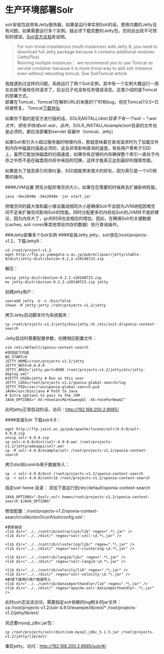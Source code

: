 生产环境部署Solr
===============
solr安装包自带有Jetty服务器，如果是运行单实例Solr的话，使用内置的Jetty没有问题，如果需要运行多个实例，就必须下载完整的Jetty包，否则会出现不可预知的错误，[Solr官方文档](http://wiki.apache.org/solr/SolrJetty)有说明。  
>  For non-trivial installations (multi-instances) with Jetty 6, you need to download full Jetty package because it contains additional modules (JettyPlus)  
>Running multiple instances： we recommend you to use Tomcat as servlet container because it is more trivial way to add solr instance even without rebooting tomcat. See SolrTomcat article


我就遇到过这样的问题，系统运行了两个Solr实例，其中有一个实例大概运行一周左右就不接收任何请求了，后台日子也没有任务错误消息。这里介绍的是Tomcat的部署方式。  
部署在Tomcat，Tomcat7在解析URL的末尾的“/”时有bug，但在Tomcat7.0.5+已经被修复。 Tomcat[下载地址](http://tomcat.apache.org/download-70.cgi#7.0.55)  

如果你下载的是官方发行版的话，$SOLR_INSTALL/dist/目录下有一个solr-*.war文件，把名字改成solr.war，此外，$SOLR_INSTALL/example/solr目录的文件也是必须的，都应该部署到servlet 容器中（tomcat、jetty）  

如果Solr索引大小超过服务器的物理内存，那就意味着在查询请求时为了加载文件到内存中磁盘扫描是必须的，这会非常影响查询的速度。有些用户寄希于SSD上，虽然它能加快磁盘的扫描速度，如果你有足够的内存确保整个索引一直处于内存之中而不是在磁盘雨内存中来回的切换，这样才能真正达到最好的搜索性能。

如果是为了提高索引的吞吐量，SSD就能带来很大的好处，因为索引是一个I/O频繁的操作。  

####JVM设置
预先分配好堆空间大小，如果在在需要的时候再去扩展影响性能。  
    
    java -Xms2048m -Xmx2048m -jar start.jar
把堆空间的最大值和最小值设置成相同大小是确保Solr不会因为JVM进程因堆空间不足来扩展空间影响Solr的性能。同时分配更多的内存给Solr的JVM并不是好建议，因为内存大了，gc的时间也会相应的增加，因此，在确保Solr的关键数据(caches, solr cores等其他常驻内存的数据）执行查询操作。




###Jetty部署多个Solr实例
####安装Jetty
jetty，solr放在/root/projects-v1.2，下载Jetty9：  
    
    cd /root/project-v1.2
    wget http://ftp.yz.yamagata-u.ac.jp/pub/eclipse//jetty/stable-9/dist/jetty-distribution-9.2.2.v20140723.zip
解压：  

    unzip jetty-distribution-9.2.2.v20140723.zip
    mv jetty-distribution-9.2.2.v20140723.zip jetty
创建jetty用户：    

    useradd jetty -U -s /bin/false
    chown -R jetty:jetty /root/projects-v1.2/jetty

拷贝Jetty启动脚本作为系统服务：
    
    cp /root/projects-v1.2/jetty/bin/jetty.sh /etc/init.d/sponia-context-search
Jetty启动时需要配置参数，创建相应配置文件：  

    vim /etc/default/sponia-context-search
    #添加如下内容
    NO_START=0
    JETTY_HOME=/root/projects-v1.2/jetty
    JETTY_HOST=0.0.0.0
    JETTY_ARGS="jetty.port=8986 /root/projects-v1.2/jetty/etc/jetty-deploy.xml"
    #JETTY_USER=jetty # Run as this user
    JETTY_LOGS=/root/projects-v1.2/sponia-global-search/log
    JETTY_PID=/var/run/sponia-global-search.pid
    JAVA=/usr/bin/java # Path to Java
    # Extra options to pass to the JVM
    JAVA_OPTIONS="-XX:+UseConcMarkSweepGC -XX:+UseParNewGC"

此时jetty正常启动的话，访问：http://192.168.200.2:8985/    

####安装Solr
下载solr4.9：    

    wget http://ftp.jaist.ac.jp/pub/apache/lucene/solr/4.9.0/solr-4.9.0.zip
    unzip solr-4.9.0.zip
    cp solr-4.9.0/dist/solr-4.9.0.war /root/projects-v1.2/jetty/webapps/solr.war
    cp -R solr-4.9.0/example/solr /root/projects-v1.2/sponia-context-search

拷贝dist和contrib用于数据导入：  

    cp -r solr-4.9.0/dist /root/projects-v1.2/sponia-context-search
    cp -r solr-4.9.0/contrib /root/projects-v1.2/sponia-context-search

指定solr home 目录：
添加下面这行到/etc/default/sponia-context-search  
    
    JAVA_OPTIONS="-Dsolr.solr.home=/root/projects-v1.2/sponia-context-search $JAVA_OPTIONS"

修改配置：/root/projects-v1.2/sponia-context-search/collection1/conf/solrconfig.xml：    
    
    #更新路径
    <lib dir="../../contrib/extraction/lib" regex=".*\.jar" />
    <lib dir="../../dist/" regex="solr-cell-\d.*\.jar" />

    <lib dir="../../contrib/clustering/lib/" regex=".*\.jar" />
    <lib dir="../../dist/" regex="solr-clustering-\d.*\.jar" />

    <lib dir="../../contrib/langid/lib/" regex=".*\.jar" />
    <lib dir="../../dist/" regex="solr-langid-\d.*\.jar" />

    <lib dir="../../contrib/velocity/lib" regex=".*\.jar" />
    <lib dir="../../dist/" regex="solr-velocity-\d.*\.jar" />
    #新增下面两行用户数据导入 
    <lib dir="../../contrib/dataimporthandler/lib" regex=".*\.jar" />
    <lib dir="../../dist/" regex="apache-solr-dataimporthandler-.*\.jar" />

此时solr还没法访问，需要指定solr依赖的log相关的jar文件：   
    cp /root/projects-v1.2/solr-4.9.0/example/lib/ext/* /root/projects-v1.2/jetty/lib/ext/

另还要mysql_jdbc.jar包：  
    
    cp /root/projects/solr/dist/com.mysql.jdbc_5.1.5.jar /root/projects-v1.2/jetty/lib/ext/

重启jetty，访问：http://192.168.200.2:8985/solr/#/





